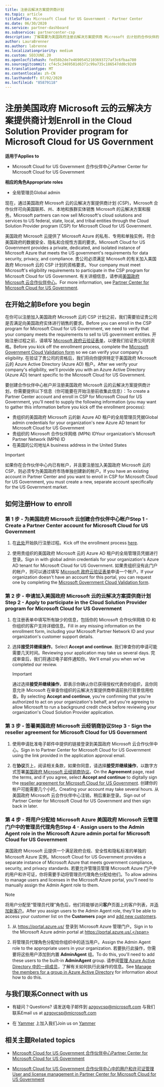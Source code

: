 ```yaml
---
title: 注册云解决方案提供商计划
ms.topic: article
titleSuffix: Microsoft Cloud for US Government - Partner Center
ms.date: 06/30/2020
ms.service: partner-dashboard
ms.subservice: partnercenter-csp
description: 了解需要为美国政府注册云解决方案提供商 Microsoft 云计划的合作伙伴的 CSP 计划要求。
author: LauraBrenner
ms.author: labrenne
ms.localizationpriority: medium
ms.custom: SEOJUNE.20
ms.openlocfilehash: fed58b2de7e46905452103693727af3c6fbaa780
ms.sourcegitcommit: cf4c5c3469581d6371c99a735c186547dd0c92d9
ms.translationtype: MT
ms.contentlocale: zh-CN
ms.lasthandoff: 07/02/2020
ms.locfileid: "85879118"
---
```

# <a name="enroll-in-the-cloud-solution-provider-program-for-microsoft-cloud-for-us-government"></a><span data-ttu-id="58902-103">注册美国政府 Microsoft 云的云解决方案提供商计划</span><span class="sxs-lookup"><span data-stu-id="58902-103">Enroll in the Cloud Solution Provider program for Microsoft Cloud for US Government</span></span>

<span data-ttu-id="58902-104">**适用于**</span><span class="sxs-lookup"><span data-stu-id="58902-104">**Applies to**</span></span>

- <span data-ttu-id="58902-105">Microsoft Cloud for US Government 合作伙伴中心</span><span class="sxs-lookup"><span data-stu-id="58902-105">Partner Center for Microsoft Cloud for US Government</span></span>

<span data-ttu-id="58902-106">**相应的角色**</span><span class="sxs-lookup"><span data-stu-id="58902-106">**Appropriate roles**</span></span>

- <span data-ttu-id="58902-107">全局管理员</span><span class="sxs-lookup"><span data-stu-id="58902-107">Global admin</span></span>

<span data-ttu-id="58902-108">现在，通过美国政府 Microsoft 云的云解决方案提供商计划 (CSP)，Microsoft 合作伙伴可向美国联邦、州、本地和族群实体销售 Microsoft 的云解决方案和服务。</span><span class="sxs-lookup"><span data-stu-id="58902-108">Microsoft partners can now sell Microsoft's cloud solutions and services to US federal, state, local, and tribal entities through the Cloud Solution Provider program (CSP) for Microsoft Cloud for US Government.</span></span> 

<span data-ttu-id="58902-109">美国政府 Microsoft 云提供了 Microsoft Azure 的私有、专用和单独实例，符合美国政府的数据安全、隐私和合规性方面的要求。</span><span class="sxs-lookup"><span data-stu-id="58902-109">Microsoft Cloud for US Government provides a private, dedicated, and isolated instance of Microsoft Azure that meets the US government's requirements for data security, privacy, and compliance.</span></span> <span data-ttu-id="58902-110">贵公司必须满足 Microsoft 的有关加入美国政府 Microsoft 云的 CSP 计划的资格要求。</span><span class="sxs-lookup"><span data-stu-id="58902-110">Your company must meet Microsoft's eligibility requirements to participate in the CSP program for Microsoft Cloud for US Government.</span></span> <span data-ttu-id="58902-111">有关详细信息，请参阅[美国政府 Microsoft 云合作伙伴中心](partner-center-for-microsoft-us-govt-cloud.md)。</span><span class="sxs-lookup"><span data-stu-id="58902-111">For more information, see [Partner Center for Microsoft Cloud for US Government](partner-center-for-microsoft-us-govt-cloud.md).</span></span>

## <a name="before-you-begin"></a><span data-ttu-id="58902-112">在开始之前</span><span class="sxs-lookup"><span data-stu-id="58902-112">Before you begin</span></span>

<span data-ttu-id="58902-113">在你可以注册加入美国政府 Microsoft 云的 CSP 计划之前，我们需要验证贵公司是否满足向美国政府实体进行销售的要求。</span><span class="sxs-lookup"><span data-stu-id="58902-113">Before you can enroll in the CSP program for Microsoft Cloud for US Government, we need to verify that your company meets the requirements to sell to US government entities.</span></span> <span data-ttu-id="58902-114">开始注册过程之前，请填写 [Microsoft 政府云验证表单](https://azuregov.microsoft.com/csp)，以便我们验证贵公司的资格。</span><span class="sxs-lookup"><span data-stu-id="58902-114">Before you kick off the enrollment process, complete the [Microsoft Government Cloud Validation form](https://azuregov.microsoft.com/csp) so we can verify your company's eligibility.</span></span> <span data-ttu-id="58902-115">在验证了贵公司的资格后，我们将向你提供特定于美国政府 Microsoft 云的 Azure Active Directory (Azure AD) 租户。</span><span class="sxs-lookup"><span data-stu-id="58902-115">After we verify your company's eligibility, we'll provide you with an Azure Active Directory (Azure AD) tenant specific to the Microsoft Cloud for US Government.</span></span>  

<span data-ttu-id="58902-116">要创建合作伙伴中心帐户并注册美国政府 Microsoft 云的云解决方案提供商计划，你需要提供以下信息（你可能要在开始注册前收集此信息）：</span><span class="sxs-lookup"><span data-stu-id="58902-116">To create a Partner Center account and enroll in CSP for Microsoft Cloud for US Government, you'll need to supply the following information (you may want to gather this information before you kick off the enrollment process):</span></span>

-  <span data-ttu-id="58902-117">贵组织的美国政府 Microsoft 云的新 Azure AD 租户的全局管理员凭据</span><span class="sxs-lookup"><span data-stu-id="58902-117">Global admin credentials for your organization's new Azure AD tenant for Microsoft Cloud for US Government</span></span>
-  <span data-ttu-id="58902-118">贵组织的 Microsoft 合作伙伴网络 (MPN) ID</span><span class="sxs-lookup"><span data-stu-id="58902-118">Your organization's Microsoft Partner Network (MPN) ID</span></span> 
-  <span data-ttu-id="58902-119">在美国的公司地址</span><span class="sxs-lookup"><span data-stu-id="58902-119">A business address in the United States</span></span>

> [!IMPORTANT]  
> <span data-ttu-id="58902-120">如果你在合作伙伴中心内已有帐户，并且要注册加入美国政府 Microsoft 云的 CSP，则必须专为美国政府市场单独创建新的帐户。</span><span class="sxs-lookup"><span data-stu-id="58902-120">If you have an existing account in Partner Center and you want to enroll in CSP for Microsoft Cloud for US Government, you must create a new, separate account specifically for the US Government market.</span></span>

## <a name="how-to-enroll"></a><span data-ttu-id="58902-121">如何注册</span><span class="sxs-lookup"><span data-stu-id="58902-121">How to enroll</span></span> 

### <a name="step-1---create-a-partner-center-account-for-microsoft-cloud-for-us-government"></a><span data-ttu-id="58902-122">第 1 步 - 为美国政府 Microsoft 云创建合作伙伴中心帐户</span><span class="sxs-lookup"><span data-stu-id="58902-122">Step 1 - Create a Partner Center account for Microsoft Cloud for US Government</span></span>

1.  <span data-ttu-id="58902-123">在[此处](https://partnercenter.microsoft.com/register/resellerusgjoinnow)开始执行注册过程。</span><span class="sxs-lookup"><span data-stu-id="58902-123">Kick off the enrollment process [here](https://partnercenter.microsoft.com/register/resellerusgjoinnow).</span></span> 

2.  <span data-ttu-id="58902-124">使用贵组织的美国政府 Microsoft 云的 Azure AD 租户的全局管理员凭据进行登录。</span><span class="sxs-lookup"><span data-stu-id="58902-124">Sign in with global admin credentials for your organization's Azure AD tenant for Microsoft Cloud for US Government.</span></span> <span data-ttu-id="58902-125">如果贵组织没有此门户的帐户，则可以通过填写 [Microsoft 政府云验证表单](https://azuregov.microsoft.com/csp)申请一个帐户。</span><span class="sxs-lookup"><span data-stu-id="58902-125">If your organization doesn't have an account for this portal, you can request one by completing the [Microsoft Government Cloud Validation form](https://azuregov.microsoft.com/csp).</span></span>


### <a name="step-2---apply-to-participate-in-the-cloud-solution-provider-program-for-microsoft-cloud-for-us-government"></a><span data-ttu-id="58902-126">第 2 步 - 申请加入美国政府 Microsoft 云的云解决方案提供商计划</span><span class="sxs-lookup"><span data-stu-id="58902-126">Step 2 - Apply to participate in the Cloud Solution Provider program for Microsoft Cloud for US Government</span></span>

1.  <span data-ttu-id="58902-127">在注册表单中填写所有缺少的信息，包括你的 Microsoft 合作伙伴网络 ID 和你组织的客户支持详细信息。</span><span class="sxs-lookup"><span data-stu-id="58902-127">Fill in any missing information on the enrollment form, including your Microsoft Partner Network ID and your organization's customer support details.</span></span> 

2.  <span data-ttu-id="58902-128">选择**接受并继续操作**。</span><span class="sxs-lookup"><span data-stu-id="58902-128">Select **Accept and continue**.</span></span> <span data-ttu-id="58902-129">我们审查你的申请可能需要几天时间。</span><span class="sxs-lookup"><span data-stu-id="58902-129">Reviewing your application may take us several days.</span></span> <span data-ttu-id="58902-130">完成审查后，我们将通过电子邮件通知你。</span><span class="sxs-lookup"><span data-stu-id="58902-130">We'll email you when we've completed our review.</span></span>

    > [!IMPORTANT]  
    > <span data-ttu-id="58902-131">通过选择**接受并继续操作**，即表示你确认你已获得授权代表你的组织，且你同意允许 Microsoft 在审查你组织的云解决方案提供商申请前执行背景信用检查。</span><span class="sxs-lookup"><span data-stu-id="58902-131">By selecting **Accept and continue**, you're confirming that you're authorized to act on your organization's behalf, and you're agreeing to allow Microsoft to run a background credit check before reviewing your organization's Cloud Solution Provider application.</span></span>


### <a name="step-3---sign-the-reseller-agreement-for-microsoft-cloud-for-us-government"></a><span data-ttu-id="58902-132">第 3 步 - 签署美国政府 Microsoft 云经销商协议</span><span class="sxs-lookup"><span data-stu-id="58902-132">Step 3 - Sign the reseller agreement for Microsoft Cloud for US Government</span></span>

1. <span data-ttu-id="58902-133">使用申请批准电子邮件中提供的链接登录到美国政府 Microsoft 云合作伙伴中心。</span><span class="sxs-lookup"><span data-stu-id="58902-133">Sign in to Partner Center for Microsoft Cloud for US Government using the link provided in the application approval email.</span></span> 

2. <span data-ttu-id="58902-134">在**协议**页上，阅读相关条款，如果你同意，请选择**接受并继续操作**，以数字方式签署[美国政府 Microsoft 云经销商协议](https://go.microsoft.com/fwlink/p/?linkid=843364)。</span><span class="sxs-lookup"><span data-stu-id="58902-134">On the **Agreement** page, read the terms, and if you agree, select **Accept and continue** to digitally sign the [reseller agreement for Microsoft Cloud for US Government](https://go.microsoft.com/fwlink/p/?linkid=843364).</span></span> <span data-ttu-id="58902-135">创建你的帐户可能需要几个小时。</span><span class="sxs-lookup"><span data-stu-id="58902-135">Creating your account may take several hours.</span></span> <span data-ttu-id="58902-136">从美国政府 Microsoft 云合作伙伴中心注销，稍后重新登录。</span><span class="sxs-lookup"><span data-stu-id="58902-136">Sign out of Partner Center for Microsoft Cloud for US Government and then sign back in later.</span></span>


### <a name="step-4---assign-users-to-the-admin-agent-role-in-the-microsoft-azure-admin-portal-for-microsoft-cloud-for-us-government"></a><span data-ttu-id="58902-137">第 4 步 - 将用户分配给 Microsoft Azure 美国政府 Microsoft 云管理门户中的管理员代理角色</span><span class="sxs-lookup"><span data-stu-id="58902-137">Step 4 - Assign users to the Admin Agent role in the Microsoft Azure admin portal for Microsoft Cloud for US Government</span></span>

<span data-ttu-id="58902-138">美国政府 Microsoft 云提供一个满足政府合规、安全性和隐私标准的单独的 Microsoft Azure 实例。</span><span class="sxs-lookup"><span data-stu-id="58902-138">Microsoft Cloud for US Government provides a separate instance of Microsoft Azure that meets government compliance, security, and privacy standards.</span></span> <span data-ttu-id="58902-139">若要允许管理员管理 Microsoft Azure 门户中的用户和许可证，你将需要手动将管理员代理角色分配给他们。</span><span class="sxs-lookup"><span data-stu-id="58902-139">To allow admins to manage users and licenses in the Microsoft Azure portal, you'll need to manually assign the Admin Agent role to them.</span></span>

> [!NOTE]  
> <span data-ttu-id="58902-140">将用户分配至“管理员代理”角色后，他们将能够访问**客户**页面上的客户列表，并[添加新客户](add-a-new-customer.md)。</span><span class="sxs-lookup"><span data-stu-id="58902-140">After you assign users to the Admin Agent role, they'll be able to access your customer list on the **Customers** page and [add new customers](add-a-new-customer.md).</span></span>   

1.  <span data-ttu-id="58902-141">从 https://portal.azure.us/ 登录到 Microsoft Azure 管理门户。</span><span class="sxs-lookup"><span data-stu-id="58902-141">Sign in to the Microsoft Azure admin portal at https://portal.azure.us/.</span></span>

2.  <span data-ttu-id="58902-142">将管理员代理角色分配给你组织中的适当用户。</span><span class="sxs-lookup"><span data-stu-id="58902-142">Assign the Admin Agent role to the appropriate users in your organization.</span></span> <span data-ttu-id="58902-143">若要执行此操作，你需要将这些用户添加到内置 **AdminAgent** 组。</span><span class="sxs-lookup"><span data-stu-id="58902-143">To do this, you'll need to add these users to the built-in **AdminAgent** group.</span></span> <span data-ttu-id="58902-144">请参阅[管理 Azure Active Directory 中的一组成员](https://docs.microsoft.com/azure/active-directory/active-directory-groups-members-azure-portal)，了解有关如何执行此操作的信息。</span><span class="sxs-lookup"><span data-stu-id="58902-144">See [Manage the members for a group in Azure Active Directory](https://docs.microsoft.com/azure/active-directory/active-directory-groups-members-azure-portal) for information about how to do this.</span></span>
 
## <a name="connect-with-us"></a><span data-ttu-id="58902-145">与我们联系</span><span class="sxs-lookup"><span data-stu-id="58902-145">Connect with us</span></span>

- <span data-ttu-id="58902-146">有疑问？</span><span class="sxs-lookup"><span data-stu-id="58902-146">Questions?</span></span> <span data-ttu-id="58902-147">请发送电子邮件到 azgovcsp@microsoft.com 与我们联系</span><span class="sxs-lookup"><span data-stu-id="58902-147">Email us at azgovcsp@microsoft.com</span></span>

- <span data-ttu-id="58902-148">在 [Yammer](https://www.yammer.com/cloudpartnercommunity/#/threads/inGroup?type=in_group&feedId=11509777&view=all) 上加入我们</span><span class="sxs-lookup"><span data-stu-id="58902-148">Join us on [Yammer](https://www.yammer.com/cloudpartnercommunity/#/threads/inGroup?type=in_group&feedId=11509777&view=all)</span></span> 

## <a name="related-topics"></a><span data-ttu-id="58902-149">相关主题</span><span class="sxs-lookup"><span data-stu-id="58902-149">Related topics</span></span>

-  [<span data-ttu-id="58902-150">Microsoft Cloud for US Government 合作伙伴中心</span><span class="sxs-lookup"><span data-stu-id="58902-150">Partner Center for Microsoft Cloud for US Government</span></span>](partner-center-for-microsoft-us-govt-cloud.md)

-  [<span data-ttu-id="58902-151">Microsoft Cloud for US Government 合作伙伴中心中的用户和许可证管理</span><span class="sxs-lookup"><span data-stu-id="58902-151">User and license management in Partner Center for Microsoft Cloud for US Government</span></span>](user-management-in-partner-center-for-microsoft-us-govt-cloud.md)



